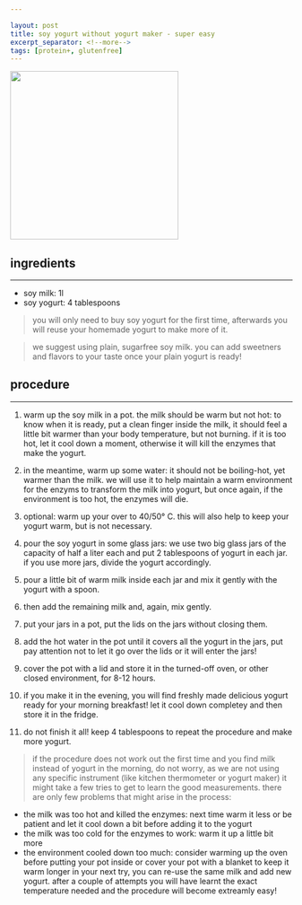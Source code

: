 ```yaml
---

layout: post
title: soy yogurt without yogurt maker - super easy
excerpt_separator: <!--more-->
tags: [protein+, glutenfree]
---
```



 <img src="../../../images/soy-yogurt.jpeg" width="300">
 
 
 <!--more-->

## ingredients
---

- soy milk: 1l
- soy yogurt: 4 tablespoons

> you will only need to buy soy yogurt for the first time, afterwards you will reuse your homemade yogurt to make more of it.

> we suggest using plain, sugarfree soy milk. you can add sweetners and flavors to your taste once your plain yogurt is ready!

## procedure
---

1. warm up the soy milk in a pot. the milk should be warm but not hot: to know when it is ready, put a clean finger inside the milk, it should feel a little bit warmer than your body temperature, but not burning. if it is too hot, let it cool down a moment, otherwise it will kill the enzymes that make the yogurt.

2. in the meantime, warm up some water: it should not be boiling-hot, yet warmer than the milk. we will use it to help maintain a warm environment for the enzyms to transform the milk into yogurt, but once again, if the environment is too hot, the enzymes will die.

3. optional: warm up your over to 40/50° C. this will also help to keep your yogurt warm, but is not necessary.

4. pour the soy yogurt in some glass jars: we use two big glass jars of the capacity of half a liter each and put 2 tablespoons of yogurt in each jar. if you use more jars, divide the yogurt accordingly.

5. pour a little bit of warm milk inside each jar and mix it gently with the yogurt with a spoon.

6. then add the remaining milk and, again, mix gently.

7. put your jars in a pot, put the lids on the jars without closing them.

8. add the hot water in the pot until it covers all the yogurt in the jars, put pay attention not to let it go over the lids or it will enter the jars!

9. cover the pot with a lid and store it in the turned-off oven, or other closed environment, for 8-12 hours.

10. if you make it in the evening, you will find freshly made delicious yogurt ready for your morning breakfast! let it cool down completey and then store it in the fridge.

11. do not finish it all! keep 4 tablespoons to repeat the procedure and make more yogurt.

> if the procedure does not work out the first time and you find milk instead of yogurt in the morning, do not worry, as we are not using any specific instrument (like kitchen thermometer or yogurt maker) it might take a few tries to get to learn the good measurements. there are only few problems that might arise in the process:
- the milk was too hot and killed the enzymes: next time warm it less or be patient and let it cool down a bit before adding it to the yogurt
- the milk was too cold for the enzymes to work: warm it up a little bit more
- the environment cooled down too much: consider warming up the oven before putting your pot inside or cover your pot with a blanket to keep it warm longer
in your next try, you can re-use the same milk and add new yogurt. after a couple of attempts you will have learnt the exact temperature needed and the procedure will become extreamly easy!
